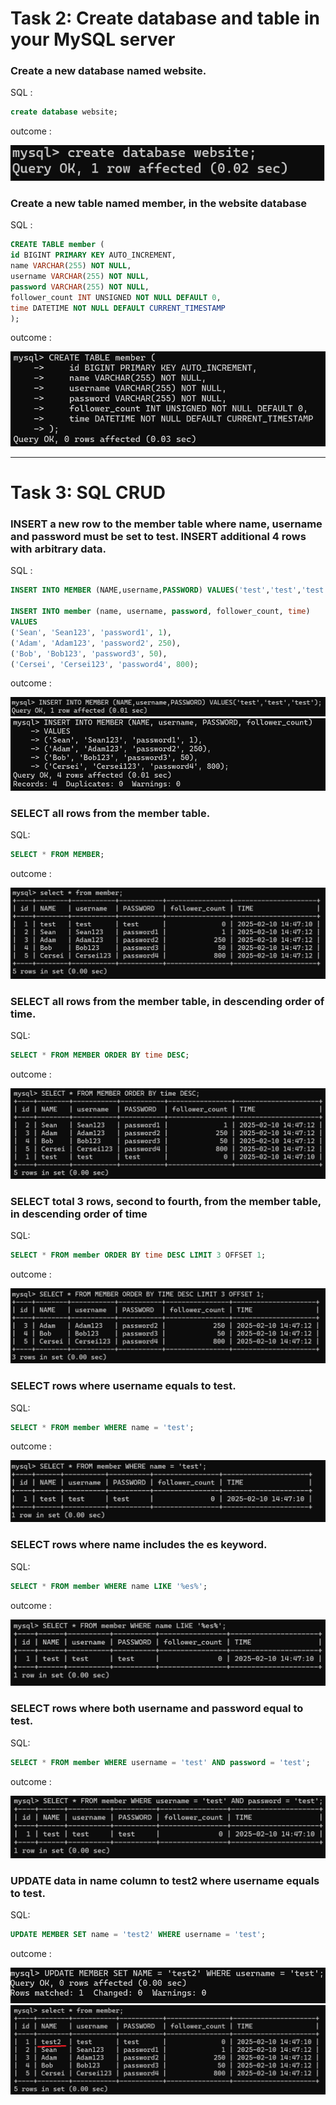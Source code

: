 # Task 2: Create database and table in your MySQL server

### Create a new database named website.

SQL :

```sql
create database website;
```

outcome :

![Task2-1](screenshot/T2_1.png)

### Create a new table named member, in the website database

SQL :

```sql
CREATE TABLE member (
id BIGINT PRIMARY KEY AUTO_INCREMENT,
name VARCHAR(255) NOT NULL,
username VARCHAR(255) NOT NULL,
password VARCHAR(255) NOT NULL,
follower_count INT UNSIGNED NOT NULL DEFAULT 0,
time DATETIME NOT NULL DEFAULT CURRENT_TIMESTAMP
);

```

outcome :

![Task2-2](screenshot/T2_2.png)

---

# Task 3: SQL CRUD

### INSERT a new row to the member table where name, username and password must be set to test. INSERT additional 4 rows with arbitrary data.

SQL :

```sql
INSERT INTO MEMBER (NAME,username,PASSWORD) VALUES('test','test','test');

INSERT INTO member (name, username, password, follower_count, time)
VALUES
('Sean', 'Sean123', 'password1', 1),
('Adam', 'Adam123', 'password2', 250),
('Bob', 'Bob123', 'password3', 50),
('Cersei', 'Cersei123', 'password4', 800);

```

outcome :

![Task3-1-1](screenshot/T3_1_1.png)
![Task3-1-2](screenshot/T3_1_2.png)

### SELECT all rows from the member table.

SQL:

```sql
SELECT * FROM MEMBER;
```

outcome :

![Task3-2](screenshot/T3_2.png)

### SELECT all rows from the member table, in descending order of time.

SQL:

```sql
SELECT * FROM MEMBER ORDER BY time DESC;
```

outcome :

![Task3-3](screenshot/T3_3.png)

### SELECT total 3 rows, second to fourth, from the member table, in descending order of time

SQL:

```sql
SELECT * FROM member ORDER BY time DESC LIMIT 3 OFFSET 1;

```

outcome :

![Task3-4](screenshot/T3_4.png)

### SELECT rows where username equals to test.

SQL:

```sql
SELECT * FROM member WHERE name = 'test';

```

outcome :

![Task3-5](screenshot/T3_5.png)

### SELECT rows where name includes the es keyword.

SQL:

```sql
SELECT * FROM member WHERE name LIKE '%es%';

```

outcome :

![Task3-6](screenshot/T3_6.png)

### SELECT rows where both username and password equal to test.

SQL:

```sql
SELECT * FROM member WHERE username = 'test' AND password = 'test';

```

outcome :

![Task3-7](screenshot/T3_7.png)

### UPDATE data in name column to test2 where username equals to test.

SQL:

```sql
UPDATE MEMBER SET name = 'test2' WHERE username = 'test';
```

outcome :

![Task3-8-1](screenshot/T3_8_1.png)
![Task3-8-2](screenshot/T3_8_2.png)
